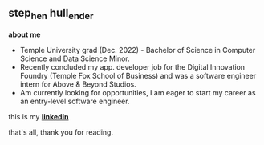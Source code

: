 <h2><b> step<sub>hen</sub> hull<sub>ender</sub> </b></h2>

<b>about me</b>
* Temple University grad (Dec. 2022) - Bachelor of Science in Computer Science and Data Science Minor.
* Recently concluded my app. developer job for the Digital Innovation Foundry (Temple Fox School of Business) and was a software engineer intern for Above & Beyond Studios.
* Am currently looking for opportunities, I am eager to start my career as an entry-level software engineer.

this is my <a href="https://linkedin.com/in/shullender/" target="_blank"><b>linkedin</b></a>

that's all, thank you for reading.
